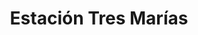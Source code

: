 ---
title: "Estación Tres Marías"
url: /santa-rosa-de-lima/estacion-tres-marias/
shop: comodidad
---